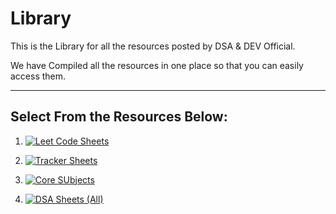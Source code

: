 # Library

This is the Library for all the resources posted by DSA & DEV Official.

We have Compiled all the resources in one place so that you can easily access them.

---

## Select From the Resources Below:

1. [![Leet Code Sheets](https://user-images.githubusercontent.com/96862518/197524001-481ba0c0-c600-473d-a60a-3fb61b40280c.png)](./Leet%20Code%20Sheets/)

2. [![Tracker Sheets](https://user-images.githubusercontent.com/96862518/197524217-edb42974-cb5f-4ba7-999b-265f6598dc8a.png)](./Tracker%20Sheets/)

3. [![Core SUbjects](https://user-images.githubusercontent.com/96862518/197760566-185a6fbd-bd4b-43bc-b040-9f75d767d6a2.png)](./Core%20Subjects/)

4. [![DSA Sheets (All)](https://user-images.githubusercontent.com/96862518/198326511-a3d9e2cd-9f7b-4cb8-ac21-87613e582c25.png)](./DSA%20Sheets%20(All)/)
